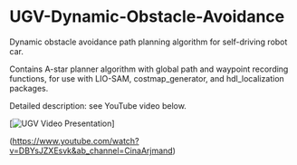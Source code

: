 # UGV-Dynamic-Obstacle-Avoidance
Dynamic obstacle avoidance path planning algorithm for self-driving robot car.

Contains A-star planner algorithm with global path and waypoint recording functions, for use with LIO-SAM, costmap_generator, and hdl_localization packages.

Detailed description: see YouTube video below.


[![UGV Video Presentation](https://img.youtube.com/vi/DBYsJZXEsvk/maxresdefault.jpg)]

(https://www.youtube.com/watch?v=DBYsJZXEsvk&ab_channel=CinaArjmand)
